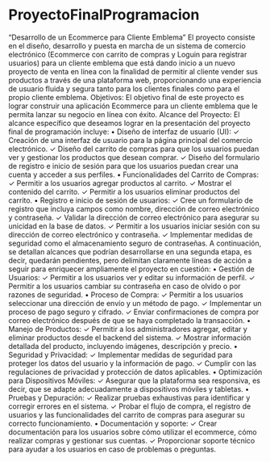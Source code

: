 # ProyectoFinalProgramacion

“Desarrollo de un Ecommerce para Cliente Emblema”
El proyecto consiste en el diseño, desarrollo y puesta en marcha de un sistema de
comercio electrónico (Ecommerce con carrito de compras y Loguin para registrar
usuarios) para un cliente emblema que está dando inicio a un nuevo proyecto de venta
en línea con la finalidad de permitir al cliente vender sus productos a través de una
plataforma web, proporcionando una experiencia de usuario fluida y segura tanto para
los clientes finales como para el propio cliente emblema.
Objetivos:
El objetivo final de este proyecto es lograr construir una aplicación Ecommerce para un
cliente emblema que le permita lanzar su negocio en línea con éxito.
Alcance del Proyecto:
El alcance específico que deseamos lograr en la presentación del proyecto final de
programación incluye:
• Diseño de interfaz de usuario (UI):
✓ Creación de una interfaz de usuario para la página principal del comercio
electrónico.
✓ Diseño del carrito de compras para que los usuarios puedan ver y
gestionar los productos que desean comprar.
✓ Diseño del formulario de registro e inicio de sesión para que los usuarios
puedan crear una cuenta y acceder a sus perfiles.
• Funcionalidades del Carrito de Compras:
✓ Permitir a los usuarios agregar productos al carrito.
✓ Mostrar el contenido del carrito.
✓ Permitir a los usuarios eliminar productos del carrito.
• Registro e inicio de sesión de usuarios:
✓ Cree un formulario de registro que incluya campos como nombre,
dirección de correo electrónico y contraseña.
✓ Validar la dirección de correo electrónico para asegurar su unicidad en la
base de datos.
✓ Permitir a los usuarios iniciar sesión con su dirección de correo
electrónico y contraseña.
✓ Implementar medidas de seguridad como el almacenamiento seguro de
contraseñas.
A continuación, se detallan alcances que podrían desarrollarse en una segunda etapa, es
decir, quedarán pendientes, pero delimitan claramente líneas de acción a seguir para
enriquecer ampliamente el proyecto en cuestión:
• Gestión de Usuarios:
✓ Permitir a los usuarios ver y editar su información de perfil.
✓ Permitir a los usuarios cambiar su contraseña en caso de olvido o por
razones de seguridad.
• Proceso de Compra:
✓ Permitir a los usuarios seleccionar una dirección de envío y un método de
pago.
✓ Implementar un proceso de pago seguro y cifrado.
✓ Enviar confirmaciones de compra por correo electrónico después de que
se haya completado la transacción.
• Manejo de Productos:
✓ Permitir a los administradores agregar, editar y eliminar productos desde
el backend del sistema.
✓ Mostrar información detallada del producto, incluyendo imágenes,
descripción y precio.
• Seguridad y Privacidad:
✓ Implementar medidas de seguridad para proteger los datos del usuario y
la información de pago.
✓ Cumplir con las regulaciones de privacidad y protección de datos
aplicables.
• Optimización para Dispositivos Móviles:
✓ Asegurar que la plataforma sea responsiva, es decir, que se adapte
adecuadamente a dispositivos móviles y tabletas.
• Pruebas y Depuración:
✓ Realizar pruebas exhaustivas para identificar y corregir errores en el
sistema.
✓ Probar el flujo de compra, el registro de usuarios y las funcionalidades del
carrito de compras para asegurar su correcto funcionamiento.
• Documentación y soporte:
✓ Crear documentación para los usuarios sobre cómo utilizar el
ecommerce, cómo realizar compras y gestionar sus cuentas.
✓ Proporcionar soporte técnico para ayudar a los usuarios en caso de
problemas o preguntas.
